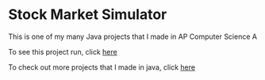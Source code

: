 Stock Market Simulator
=========

This is one of my many Java projects that I made in AP Computer Science A

To see this project run, click [here](https://aslieberman.github.io/Lightning/)

To check out more projects that I made in java, click [here](https://aslieberman.github.io/)
